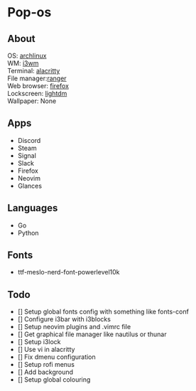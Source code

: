 # Pop-os

<!--![arch](./images/.png)-->

## About

OS: [archlinux](https://archlinux.org/)\
WM: [i3wm](https://i3wm.org)\
Terminal: [alacritty](https://github.com/alacritty/alacritty)\
File manager:[ranger](https://ranger.github.io)\
Web browser: [firefox](https://www.archlinux.org/packages/extra/x86_64/firefox/)\
Lockscreen: [lightdm](https://www.archlinux.org/packages/extra/x86_64/lightdm/)\
Wallpaper: None

<!--## Tools in Screenshot

- htop - Resource usage viewer
- neofetch - CLI system info viewer
- cava - sound visualizer
- tty-clock
- ranger - file browser
-->
## Apps

- Discord
- Steam
- Signal
- Slack
- Firefox
- Neovim
- Glances

## Languages

- Go
- Python

## Fonts

- ttf-meslo-nerd-font-powerlevel10k

## Todo

- [] Setup global fonts config with something like fonts-conf
- [] Configure i3bar with i3blocks
- [] Setup neovim plugins and .vimrc file
- [] Get graphical file manager like nautilus or thunar
- [] Setup i3lock
- [] Use vi in alacritty
- [] Fix dmenu configuration
- [] Setup rofi menus
- [] Add background
- [] Setup global colouring
